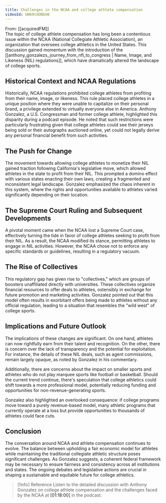 ```yaml
---
title: Challenges in the NCAA and college athlete compensation
videoId: UW69tdONbU0
---
```


From: [[acquiredFM]] <br/> 
The topic of college athlete compensation has long been a contentious issue within the NCAA (National Collegiate Athletic Association), an organization that oversees college athletics in the United States. This discussion gained momentum with the introduction of the [[anthony_gonzalezs_journey_from_nfl_to_congress | Name, Image, and Likeness (NIL) regulations]], which have dramatically altered the landscape of college sports.

## Historical Context and NCAA Regulations

Historically, NCAA regulations prohibited college athletes from profiting from their name, image, or likeness. This rule placed college athletes in a unique position where they were unable to capitalize on their personal brand, a privilege extended to virtually everyone else in America. Anthony Gonzalez, a U.S. Congressman and former college athlete, highlighted this disparity during a podcast episode. He noted that such restrictions were particularly frustrating given that college athletes could see their jerseys being sold or their autographs auctioned online, yet could not legally derive any personal financial benefit from such activities.

## The Push for Change

The movement towards allowing college athletes to monetize their NIL gained traction following California's legislative move, which allowed athletes in the state to profit from their NIL. This prompted a domino effect with various states enacting their own laws, creating a fragmented and inconsistent legal landscape. Gonzalez emphasized the chaos inherent in this system, where the rights and opportunities available to athletes varied significantly depending on their location.

## The Supreme Court Ruling and Subsequent Developments

A pivotal moment came when the NCAA lost a Supreme Court case, effectively turning the tide in favor of college athletes seeking to profit from their NIL. As a result, the NCAA modified its stance, permitting athletes to engage in NIL activities. However, the NCAA chose not to enforce any specific standards or guidelines, resulting in a regulatory vacuum.

## The Rise of Collectives

This regulatory gap has given rise to "collectives," which are groups of boosters unaffiliated directly with universities. These collectives organize financial resources to offer deals to athletes, ostensibly in exchange for future promotion and marketing activities. Gonzalez pointed out that this model often results in exorbitant offers being made to athletes without any official regulation, leading to a situation that resembles the "wild west" of college sports.

## Implications and Future Outlook

The implications of these changes are significant. On one hand, athletes can now rightfully earn from their talent and recognition. On the other, there is concern over the lack of transparency and the potential for exploitation. For instance, the details of these NIL deals, such as agent commissions, remain largely opaque, as noted by Gonzalez in his commentary.

Additionally, there are concerns about the impact on smaller sports and athletes who do not play marquee sports like football or basketball. Should the current trend continue, there's speculation that college athletics could shift towards a more professional model, potentially reducing funding and opportunities for non-revenue-generating sports.

Gonzalez also highlighted an overlooked consequence: if college programs move toward a purely revenue-based model, many athletic programs that currently operate at a loss but provide opportunities to thousands of athletes could face cuts.

## Conclusion

The conversation around NCAA and athlete compensation continues to evolve. The balance between upholding a fair economic model for athletes while maintaining the traditional collegiate athletic structure poses significant challenges. As Gonzalez suggests, a coherent federal framework may be necessary to ensure fairness and consistency across all institutions and states. The ongoing debates and legislative actions are crucial in shaping a sustainable and equitable future for college athletics.

> [!info] Reference
> Listen to the detailed discussion with Anthony Gonzalez on college athlete compensation and the challenges faced by the NCAA at <a class="yt-timestamp" data-t="01:18:00">[01:18:00]</a> in the podcast.